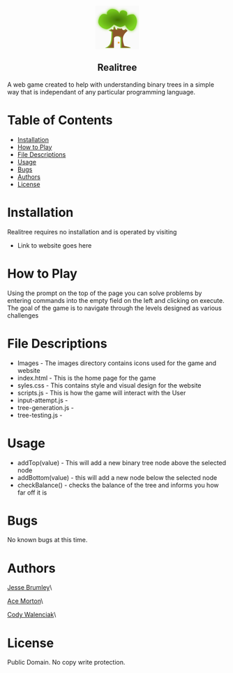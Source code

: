 <p align="center">
 <img width="100px" src="/images/favicon.png" align="center" alt="Realitree" />
 <h2 align="center">Realitree</h2>

A web game created to help with understanding binary trees in a simple way
that is independant of any particular programming language.

# Table of Contents
* [Installation](#installation)
* [How to Play](#how-to-play)
* [File Descriptions](#file-descriptions)
* [Usage](#usage)
* [Bugs](#bugs)
* [Authors](#authors)
* [License](#license)

# Installation
Realitree requires no installation and is operated by visiting
* Link to website goes here

# How to Play
Using the prompt on the top of the page you can solve problems by entering
commands into the empty field on the left and clicking on execute. The goal
of the game is to navigate through the levels designed as various challenges

# File Descriptions
* Images - The images directory contains icons used for the game and website
* index.html - This is the home page for the game
* syles.css - This contains style and visual design for the website
* scripts.js - This is how the game will interact with the User
* input-attempt.js - 
* tree-generation.js - 
* tree-testing.js - 

# Usage
* addTop(value) - This will add a new binary tree node above the selected node
* addBottom(value) - this will add a new node below the selected node
* checkBalance() - checks the balance of the tree and informs you how far off it is

# Bugs
No known bugs at this time.

# Authors
[Jesse Brumley](https://github.com/jessebrumley)\

[Ace Morton](https://github.com/Ace-Quantum)\

[Cody Walenciak](https://github.com/Cody-j-w)\

# License
Public Domain. No copy write protection. 
